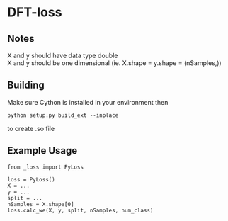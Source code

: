 # DFT-loss

## Notes
X and y should have data type double\
X and y should be one dimensional (ie. X.shape = y.shape = (nSamples,))

## Building
Make sure Cython is installed in your environment then
```
python setup.py build_ext --inplace
```
to create .so file 
## Example Usage
```
from _loss import PyLoss

loss = PyLoss()
X = ...
y = ...
split = ...
nSamples = X.shape[0]
loss.calc_we(X, y, split, nSamples, num_class)
```
